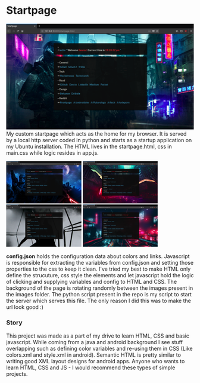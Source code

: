 # Startpage
<img src="https://raw.githubusercontent.com/GauravChaddha1996/startpage/master/screenshots/screenshot1.png">
My custom startpage which acts as the home for my browser. It is served by a local http server coded in python and starts as a startup application on my Ubuntu installation. The HTML lives in the startpage.html, css in main.css while logic resides in app.js. 

<img src="https://raw.githubusercontent.com/GauravChaddha1996/startpage/master/screenshots/screenshot0.png" width="40%"> <img src="https://raw.githubusercontent.com/GauravChaddha1996/startpage/master/screenshots/screenshot2.png" width="40%">
<img src="https://raw.githubusercontent.com/GauravChaddha1996/startpage/master/screenshots/screenshot3.png" width="40%"> <img src="https://raw.githubusercontent.com/GauravChaddha1996/startpage/master/screenshots/screenshot4.png" width="40%">

**config.json** holds the configuration data about colors and links. 
Javascript is responsible for extracting the variables from config.json and setting those properties to the css to keep it clean. I've tried my best to make HTML only define the strucuture, css style the elements and let javascript hold the logic of clicking and supplying variables and config to HTML and CSS.
The background of the page is rotating randomly between the images present in the images folder. The python script present in the repo is my script to start the server which serves this file. The only reason I did this was to make the url look good :)

### Story
This project was made as a part of my drive to learn HTML, CSS and basic javascript. While coming from a java and android background I see stuff overlapping such as defining color variables and re-using them in CSS (Like colors.xml and style.xml in android). Semantic HTML is pretty similar to writing good XML layout designs for android apps. Anyone who wants to learn HTML, CSS and JS -  I would recommend these types of simple projects.   
